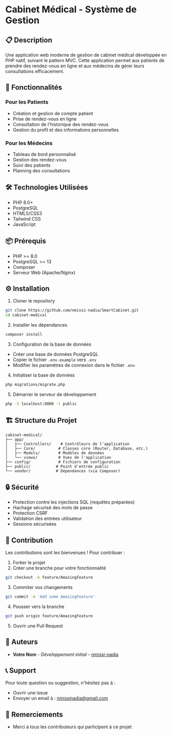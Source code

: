 # Cabinet Médical - Système de Gestion

## 📋 Description
Une application web moderne de gestion de cabinet médical développée en PHP natif, suivant le pattern MVC. Cette application permet aux patients de prendre des rendez-vous en ligne et aux médecins de gérer leurs consultations efficacement.

## 🚀 Fonctionnalités

### Pour les Patients
- Création et gestion de compte patient
- Prise de rendez-vous en ligne
- Consultation de l'historique des rendez-vous
- Gestion du profil et des informations personnelles

### Pour les Médecins
- Tableau de bord personnalisé
- Gestion des rendez-vous
- Suivi des patients
- Planning des consultations

## 🛠 Technologies Utilisées
- PHP 8.0+
- PostgreSQL
- HTML5/CSS3
- Tailwind CSS
- JavaScript

## 📦 Prérequis
- PHP >= 8.0
- PostgreSQL >= 13
- Composer
- Serveur Web (Apache/Nginx)

## ⚙️ Installation

1. Cloner le repository
```bash
git clone https://github.com/nmissi-nadia/SmartCabinet.git
cd cabinet-medical
```

2. Installer les dépendances
```bash
composer install
```

3. Configuration de la base de données
- Créer une base de données PostgreSQL
- Copier le fichier `.env.example` vers `.env`
- Modifier les paramètres de connexion dans le fichier `.env`

4. Initialiser la base de données
```bash
php migrations/migrate.php
```

5. Démarrer le serveur de développement
```bash
php -S localhost:8000 -t public
```

## 🏗 Structure du Projet
```
cabinet-medical/
├── app/
│   ├── Controllers/    # Contrôleurs de l'application
│   ├── Core/          # Classes core (Router, Database, etc.)
│   ├── Models/        # Modèles de données
│   └── views/         # Vues de l'application
├── config/            # Fichiers de configuration
├── public/           # Point d'entrée public
└── vendor/           # Dépendances (via Composer)
```

## 🔒 Sécurité
- Protection contre les injections SQL (requêtes préparées)
- Hachage sécurisé des mots de passe
- Protection CSRF
- Validation des entrées utilisateur
- Sessions sécurisées

## 🤝 Contribution
Les contributions sont les bienvenues ! Pour contribuer :

1. Forker le projet
2. Créer une branche pour votre fonctionnalité
```bash
git checkout -b feature/AmazingFeature
```
3. Commiter vos changements
```bash
git commit -m 'Add some AmazingFeature'
```
4. Pousser vers la branche
```bash
git push origin feature/AmazingFeature
```
5. Ouvrir une Pull Request

## 👥 Auteurs
- **Votre Nom** - *Développement initial* - [nmissi-nadia](https://github.com/nmissi-nadia)

## 📞 Support
Pour toute question ou suggestion, n'hésitez pas à :
- Ouvrir une issue
- Envoyer un email à : nmissinadia@gmail.com

## 🙏 Remerciements
- Merci à tous les contributeurs qui participent à ce projet


